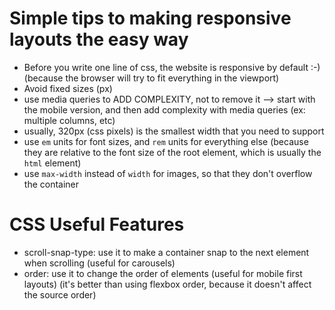 # Simple tips to making responsive layouts the easy way

- Before you write one line of css, the website is responsive by default :-) (because the browser will try to fit everything in the viewport)
- Avoid fixed sizes (px)
- use media queries to ADD COMPLEXITY, not to remove it --> start with the mobile version, and then add complexity with media queries (ex: multiple columns, etc)
- usually, 320px (css pixels) is the smallest width that you need to support
- use `em` units for font sizes, and `rem` units for everything else (because they are relative to the font size of the root element, which is usually the `html` element)
- use `max-width` instead of `width` for images, so that they don't overflow the container

# CSS Useful Features

- scroll-snap-type: use it to make a container snap to the next element when scrolling (useful for carousels)
- order: use it to change the order of elements (useful for mobile first layouts) (it's better than using flexbox order, because it doesn't affect the source order)
